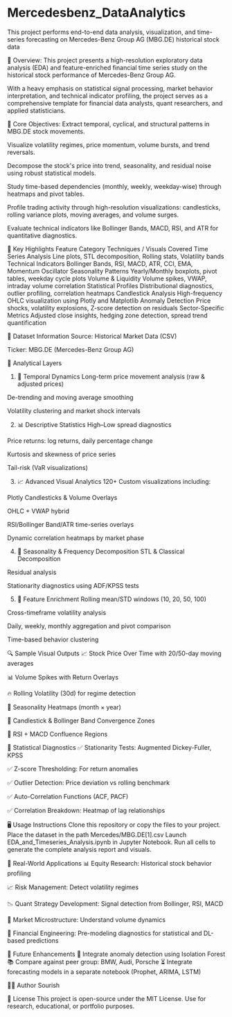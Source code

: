 # Mercedesbenz_DataAnalytics
This project performs end-to-end data analysis, visualization, and time-series forecasting on Mercedes-Benz Group AG (MBG.DE) historical stock data 




🧾 Overview:
This project presents a high-resolution exploratory data analysis (EDA) and feature-enriched financial time series study on the historical stock performance of Mercedes-Benz Group AG.

With a heavy emphasis on statistical signal processing, market behavior interpretation, and technical indicator profiling, the project serves as a comprehensive template for financial data analysts, quant researchers, and applied statisticians.

📌 Core Objectives:
Extract temporal, cyclical, and structural patterns in MBG.DE stock movements.

Visualize volatility regimes, price momentum, volume bursts, and trend reversals.

Decompose the stock's price into trend, seasonality, and residual noise using robust statistical models.

Study time-based dependencies (monthly, weekly, weekday-wise) through heatmaps and pivot tables.

Profile trading activity through high-resolution visualizations: candlesticks, rolling variance plots, moving averages, and volume surges.

Evaluate technical indicators like Bollinger Bands, MACD, RSI, and ATR for quantitative diagnostics.

🧠 Key Highlights
Feature Category	Techniques / Visuals Covered
Time Series Analysis	Line plots, STL decomposition, Rolling stats, Volatility bands
Technical Indicators	Bollinger Bands, RSI, MACD, ATR, CCI, EMA, Momentum Oscillator
Seasonality Patterns	Yearly/Monthly boxplots, pivot tables, weekday cycle plots
Volume & Liquidity	Volume spikes, VWAP, intraday volume correlation
Statistical Profiles	Distributional diagnostics, outlier profiling, correlation heatmaps
Candlestick Analysis	High-frequency OHLC visualization using Plotly and Matplotlib
Anomaly Detection	Price shocks, volatility explosions, Z-score detection on residuals
Sector-Specific Metrics	Adjusted close insights, hedging zone detection, spread trend quantification



📂 Dataset Information
Source: Historical Market Data (CSV)

Ticker: MBG.DE (Mercedes-Benz Group AG)

🧮 Analytical Layers
1. 📅 Temporal Dynamics
Long-term price movement analysis (raw & adjusted prices)

De-trending and moving average smoothing

Volatility clustering and market shock intervals

2. 📊 Descriptive Statistics
High–Low spread diagnostics

Price returns: log returns, daily percentage change

Kurtosis and skewness of price series

Tail-risk (VaR visualizations)

3. 📈 Advanced Visual Analytics
120+ Custom visualizations including:

Plotly Candlesticks & Volume Overlays

OHLC + VWAP hybrid

RSI/Bollinger Band/ATR time-series overlays

Dynamic correlation heatmaps by market phase

4. 🧭 Seasonality & Frequency Decomposition
STL & Classical Decomposition

Residual analysis

Stationarity diagnostics using ADF/KPSS tests

5. 🧩 Feature Enrichment
Rolling mean/STD windows (10, 20, 50, 100)

Cross-timeframe volatility analysis

Daily, weekly, monthly aggregation and pivot comparison

Time-based behavior clustering

🔍 Sample Visual Outputs
📈 Stock Price Over Time with 20/50-day moving averages

📊 Volume Spikes with Return Overlays

🔥 Rolling Volatility (30d) for regime detection

📆 Seasonality Heatmaps (month × year)

📌 Candlestick & Bollinger Band Convergence Zones

🧭 RSI + MACD Confluence Regions

🧪 Statistical Diagnostics
✅ Stationarity Tests: Augmented Dickey-Fuller, KPSS

✅ Z-score Thresholding: For return anomalies

✅ Outlier Detection: Price deviation vs rolling benchmark

✅ Auto-Correlation Functions (ACF, PACF)

✅ Correlation Breakdown: Heatmap of lag relationships



🖥️ Usage Instructions
Clone this repository or copy the files to your project.
Place the dataset in the path Mercedes/MBG.DE[1].csv
Launch EDA_and_Timeseries_Analysis.ipynb in Jupyter Notebook.
Run all cells to generate the complete analysis report and visuals.


💼 Real-World Applications
📊 Equity Research: Historical stock behavior profiling

📈 Risk Management: Detect volatility regimes

📉 Quant Strategy Development: Signal detection from Bollinger, RSI, MACD

🧮 Market Microstructure: Understand volume dynamics

🧪 Financial Engineering: Pre-modeling diagnostics for statistical and DL-based predictions


🔮 Future Enhancements
🧠 Integrate anomaly detection using Isolation Forest
📚 Compare against peer group: BMW, Audi, Porsche
⏳ Integrate forecasting models in a separate notebook (Prophet, ARIMA, LSTM)

🧑‍💻 Author
Sourish

📜 License
This project is open-source under the MIT License.
Use for research, educational, or portfolio purposes.

